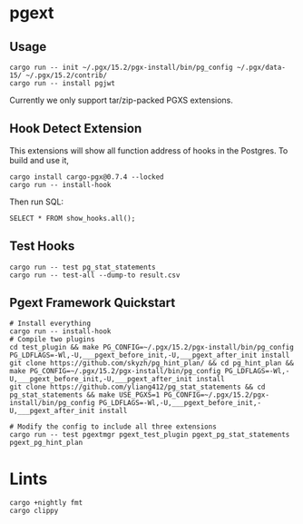 # pgext

## Usage

```
cargo run -- init ~/.pgx/15.2/pgx-install/bin/pg_config ~/.pgx/data-15/ ~/.pgx/15.2/contrib/
cargo run -- install pgjwt
```

Currently we only support tar/zip-packed PGXS extensions.

## Hook Detect Extension

This extensions will show all function address of hooks in the Postgres. To build and use it,

```
cargo install cargo-pgx@0.7.4 --locked
cargo run -- install-hook
```

Then run SQL:

```
SELECT * FROM show_hooks.all();
```

## Test Hooks

```
cargo run -- test pg_stat_statements
cargo run -- test-all --dump-to result.csv
```

## Pgext Framework Quickstart

```
# Install everything
cargo run -- install-hook
# Compile two plugins
cd test_plugin && make PG_CONFIG=~/.pgx/15.2/pgx-install/bin/pg_config PG_LDFLAGS=-Wl,-U,___pgext_before_init,-U,___pgext_after_init install
git clone https://github.com/skyzh/pg_hint_plan/ && cd pg_hint_plan && make PG_CONFIG=~/.pgx/15.2/pgx-install/bin/pg_config PG_LDFLAGS=-Wl,-U,___pgext_before_init,-U,___pgext_after_init install
git clone https://github.com/yliang412/pg_stat_statements && cd pg_stat_statements && make USE_PGXS=1 PG_CONFIG=~/.pgx/15.2/pgx-install/bin/pg_config PG_LDFLAGS=-Wl,-U,___pgext_before_init,-U,___pgext_after_init install

# Modify the config to include all three extensions
cargo run -- test pgextmgr pgext_test_plugin pgext_pg_stat_statements pgext_pg_hint_plan
```

# Lints

```
cargo +nightly fmt
cargo clippy
```